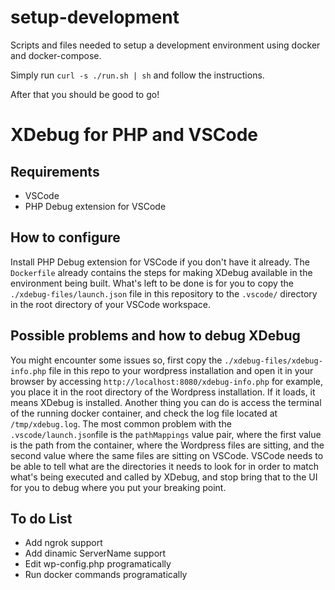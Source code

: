 # setup-development
Scripts and files needed to setup a development environment using docker and docker-compose.

Simply run ```curl -s ./run.sh | sh``` and follow the instructions.


After that you should be good to go!

# XDebug for PHP and VSCode
## Requirements
+ VSCode
+ PHP Debug extension for VSCode

## How to configure
Install PHP Debug extension for VSCode if you don't have it already. The ```Dockerfile``` already contains the steps for making XDebug available in the environment being built. What's left to be done is for you to copy the ```./xdebug-files/launch.json``` file in this repository to the ```.vscode/``` directory in the root directory of your VSCode workspace.

## Possible problems and how to debug XDebug
You might encounter some issues so, first copy the ```./xdebug-files/xdebug-info.php``` file in this repo to your wordpress installation and open it in your browser by accessing ```http://localhost:8080/xdebug-info.php``` for example, you place it in the root directory of the Wordpress installation. If it loads, it means XDebug is installed.
Another thing you can do is access the terminal of the running docker container, and check the log file located at ```/tmp/xdebug.log```.
The most common problem with the ```.vscode/launch.json```file is the ```pathMappings``` value pair, where the first value is the path from the container, where the Wordpress files are sitting, and the second value where the same files are sitting on VSCode. VSCode needs to be able to tell what are the directories it needs to look for in order to match what's being executed and called by XDebug, and stop bring that to the UI for you to debug where you put your breaking point.

## To do List
+ Add ngrok support
+ Add dinamic ServerName support
+ Edit wp-config.php programatically
+ Run docker commands programatically
